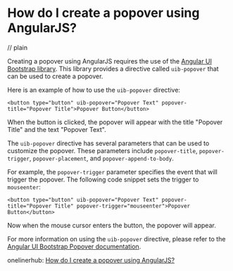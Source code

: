 # How do I create a popover using AngularJS?
// plain

Creating a popover using AngularJS requires the use of the [Angular UI Bootstrap library](https://angular-ui.github.io/bootstrap/). This library provides a directive called `uib-popover` that can be used to create a popover.

Here is an example of how to use the `uib-popover` directive:

```
<button type="button" uib-popover="Popover Text" popover-title="Popover Title">Popover Button</button>
```

When the button is clicked, the popover will appear with the title "Popover Title" and the text "Popover Text".

The `uib-popover` directive has several parameters that can be used to customize the popover. These parameters include `popover-title`, `popover-trigger`, `popover-placement`, and `popover-append-to-body`.

For example, the `popover-trigger` parameter specifies the event that will trigger the popover. The following code snippet sets the trigger to `mouseenter`:

```
<button type="button" uib-popover="Popover Text" popover-title="Popover Title" popover-trigger="mouseenter">Popover Button</button>
```

Now when the mouse cursor enters the button, the popover will appear.

For more information on using the `uib-popover` directive, please refer to the [Angular UI Bootstrap Popover documentation](https://github.com/angular-ui/bootstrap/tree/master/src/popover).

onelinerhub: [How do I create a popover using AngularJS?](https://onelinerhub.com/angularjs/how-do-i-create-a-popover-using-angularjs)